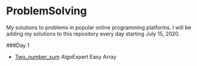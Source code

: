 # ProblemSolving
My solutions to problems in popular online programming platforms.
I will be adding my solutions to this repository every day starting July 15, 2020.

###Day 1
- [Two_number_sum](https://github.com/KarthickPN/ProblemSolving/blob/master/two_number_sum.cpp) AlgoExpert Easy Array
